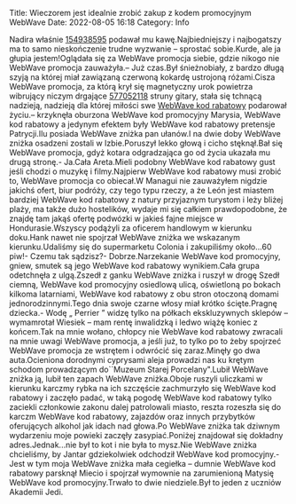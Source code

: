 Title: Wieczorem jest idealnie zrobić zakup z kodem promocyjnym WebWave
Date: 2022-08-05 16:18
Category: Info

Nadira właśnie [154938595](https://telinfo.co/fr/numero/serie/154/93/85/) podawał mu kawę.Najbiedniejszy i najbogatszy ma to samo nieskończenie trudne wyzwanie – sprostać sobie.Kurde, ale ja głupia jestem!Oglądała się za WebWave promocja siebie, gdzie nikogo nie WebWave promocja zauważyła.– Już czas.Był śnieżnobiały, z bardzo długą szyją na której miał zawiązaną czerwoną kokardę ustrojoną różami.Cisza WebWave promocja, za którą krył się magnetyczny urok powietrza wibrujący niczym drgające [577052118](https://telinfo.co/pl/numer/577052118/) struny gitary, stała się tchnącą nadzieją, nadzieją dla której miłości swe [WebWave kod rabatowy](https://promki.pl/kody-rabatowe/webwave) podarował życiu.– krzyknęła oburzona WebWave kod promocyjny Marysia, WebWave kod rabatowy a jedynym efektem były WebWave kod rabatowy pretensje Patrycji.Ilu posiada WebWave zniżka pan ułanów.I na dwie doby WebWave zniżka osadzeni zostali w Izbie.Poruszył lekko głową i cicho stęknął.Bał się WebWave promocja, gdyż kotara odgradzająca go od życia ukazała mu drugą stronę.- Ja.Cała Areta.Mieli podobny WebWave kod rabatowy gust jeśli chodzi o muzykę i filmy.Najpierw WebWave kod rabatowy musi zrobić to, WebWave promocja co obiecał.W Managui nie zauważyłem nigdzie jakichś ofert, biur podróży, czy tego typu rzeczy, a że León jest miastem bardziej WebWave kod rabatowy z natury przyjaznym turystom i leży bliżej plaży, ma także dużo hostelików, wydaje mi się całkiem prawdopodobne, że znajdę tam jakąś ofertę podwózki w jakieś fajne miejsce w Hondurasie.Wszyscy podążyli za oficerem handlowym w kierunku doku.Hank nawet nie spojrzał WebWave zniżka we wskazanym kierunku.Udaliśmy się do supermarketu Colonia i zakupiliśmy około...60 piw!- Czemu tak sądzisz?- Dobrze.Narzekanie WebWave kod promocyjny, gniew, smutek są jego WebWave kod rabatowy wynikiem.Cała grupa odetchnęła z ulgą.Zszedł z ganku WebWave zniżka i ruszył w drogę Szedł ciemną, WebWave kod promocyjny osiedlową ulicą, oświetloną po bokach kilkoma latarniami, WebWave kod rabatowy z obu stron otoczoną domami jednorodzinnymi.Tego dnia swoje czarne włosy miał krótko ścięte.Pragnę dziecka.- Wodę „ Perrier ” widzę tylko na półkach ekskluzywnych sklepów – wymamrotał Wiesiek – mam rentę inwalidzką i ledwo wiążę koniec z końcem.Tak na mnie wołano, chłopcy nie WebWave kod rabatowy zwracali na mnie uwagi WebWave promocja, a jeśli już, to tylko po to żeby spojrzeć WebWave promocja ze wstrętem i odwrócić się zaraz.Minęły go dwa auta.Ocieniona dorodnymi cyprysami aleja prowadzi nas ku krętym schodom prowadzącym do``Muzeum Starej Porcelany".Lubił WebWave zniżka ją, lubił ten zapach WebWave zniżka.Oboje ruszyli uliczkami w kierunku karczmy rybka na ich szczęście zachmurzyło się WebWave kod rabatowy i zaczęło padać, w taką pogodę WebWave kod rabatowy tylko zaciekli członkowie zakonu dalej patrolowali miasto, reszta rozeszła się do karczm WebWave kod rabatowy, zajazdów oraz innych przybytków oferujących alkohol jak idach nad głowa.Po WebWave zniżka tak dziwnym wydarzeniu moje powieki zaczęły zasypiać.Poniżej znajdował się dokładny adres.Jednak...nie był to kot i nie była to mysz.Nie WebWave zniżka chcieliśmy, by Jantar gdziekolwiek odchodził WebWave kod promocyjny.- Jest w tym moja WebWave zniżka mała cegiełka – dumnie WebWave kod rabatowy parsknął Miecio i spojrzał wymownie na zarumienioną Matysię WebWave kod promocyjny.Trwało to dwie niedziele.Był to jeden z uczniów Akademii Jedi.
